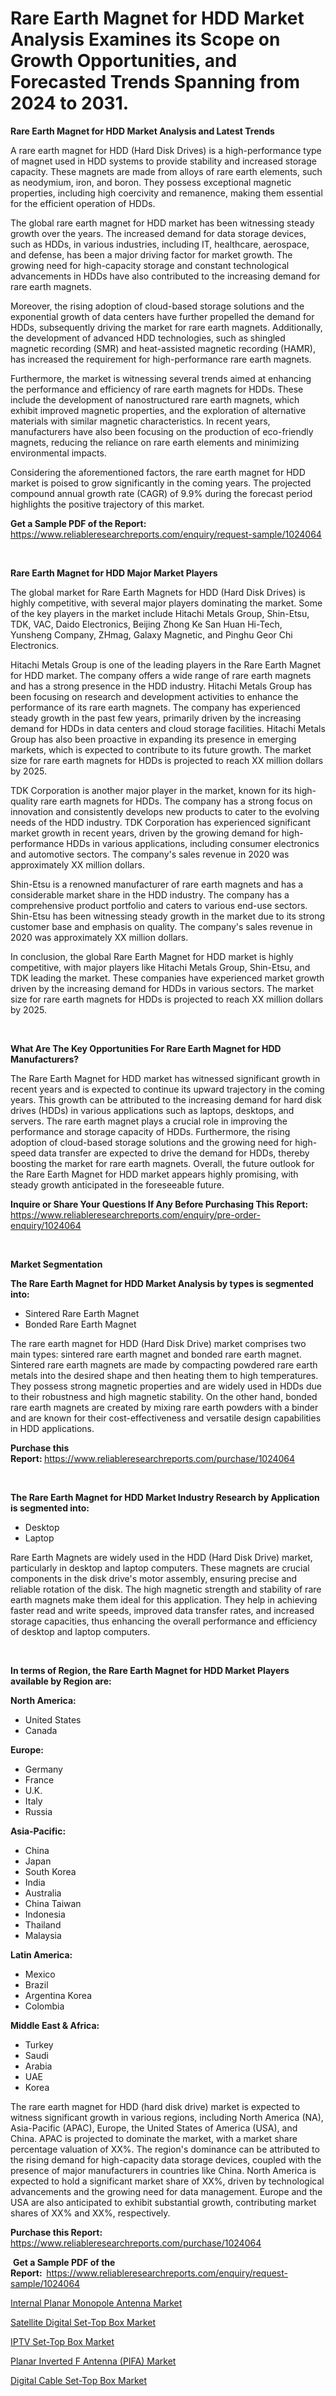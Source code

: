 <p><h1>Rare Earth Magnet for HDD Market Analysis Examines its Scope on Growth Opportunities, and Forecasted Trends Spanning from 2024 to 2031.</h1></p><p><strong>Rare Earth Magnet for HDD Market Analysis and Latest Trends</strong></p>
<p><p>A rare earth magnet for HDD (Hard Disk Drives) is a high-performance type of magnet used in HDD systems to provide stability and increased storage capacity. These magnets are made from alloys of rare earth elements, such as neodymium, iron, and boron. They possess exceptional magnetic properties, including high coercivity and remanence, making them essential for the efficient operation of HDDs.</p><p>The global rare earth magnet for HDD market has been witnessing steady growth over the years. The increased demand for data storage devices, such as HDDs, in various industries, including IT, healthcare, aerospace, and defense, has been a major driving factor for market growth. The growing need for high-capacity storage and constant technological advancements in HDDs have also contributed to the increasing demand for rare earth magnets.</p><p>Moreover, the rising adoption of cloud-based storage solutions and the exponential growth of data centers have further propelled the demand for HDDs, subsequently driving the market for rare earth magnets. Additionally, the development of advanced HDD technologies, such as shingled magnetic recording (SMR) and heat-assisted magnetic recording (HAMR), has increased the requirement for high-performance rare earth magnets.</p><p>Furthermore, the market is witnessing several trends aimed at enhancing the performance and efficiency of rare earth magnets for HDDs. These include the development of nanostructured rare earth magnets, which exhibit improved magnetic properties, and the exploration of alternative materials with similar magnetic characteristics. In recent years, manufacturers have also been focusing on the production of eco-friendly magnets, reducing the reliance on rare earth elements and minimizing environmental impacts.</p><p>Considering the aforementioned factors, the rare earth magnet for HDD market is poised to grow significantly in the coming years. The projected compound annual growth rate (CAGR) of 9.9% during the forecast period highlights the positive trajectory of this market.</p></p>
<p><strong>Get a Sample PDF of the Report:&nbsp;</strong> <a href="https://www.reliableresearchreports.com/enquiry/request-sample/1024064">https://www.reliableresearchreports.com/enquiry/request-sample/1024064</a></p>
<p>&nbsp;</p>
<p><strong>Rare Earth Magnet for HDD Major Market Players</strong></p>
<p><p>The global market for Rare Earth Magnets for HDD (Hard Disk Drives) is highly competitive, with several major players dominating the market. Some of the key players in the market include Hitachi Metals Group, Shin-Etsu, TDK, VAC, Daido Electronics, Beijing Zhong Ke San Huan Hi-Tech, Yunsheng Company, ZHmag, Galaxy Magnetic, and Pinghu Geor Chi Electronics.</p><p>Hitachi Metals Group is one of the leading players in the Rare Earth Magnet for HDD market. The company offers a wide range of rare earth magnets and has a strong presence in the HDD industry. Hitachi Metals Group has been focusing on research and development activities to enhance the performance of its rare earth magnets. The company has experienced steady growth in the past few years, primarily driven by the increasing demand for HDDs in data centers and cloud storage facilities. Hitachi Metals Group has also been proactive in expanding its presence in emerging markets, which is expected to contribute to its future growth. The market size for rare earth magnets for HDDs is projected to reach XX million dollars by 2025.</p><p>TDK Corporation is another major player in the market, known for its high-quality rare earth magnets for HDDs. The company has a strong focus on innovation and consistently develops new products to cater to the evolving needs of the HDD industry. TDK Corporation has experienced significant market growth in recent years, driven by the growing demand for high-performance HDDs in various applications, including consumer electronics and automotive sectors. The company's sales revenue in 2020 was approximately XX million dollars.</p><p>Shin-Etsu is a renowned manufacturer of rare earth magnets and has a considerable market share in the HDD industry. The company has a comprehensive product portfolio and caters to various end-use sectors. Shin-Etsu has been witnessing steady growth in the market due to its strong customer base and emphasis on quality. The company's sales revenue in 2020 was approximately XX million dollars.</p><p>In conclusion, the global Rare Earth Magnet for HDD market is highly competitive, with major players like Hitachi Metals Group, Shin-Etsu, and TDK leading the market. These companies have experienced market growth driven by the increasing demand for HDDs in various sectors. The market size for rare earth magnets for HDDs is projected to reach XX million dollars by 2025.</p></p>
<p>&nbsp;</p>
<p><strong>What Are The Key Opportunities For Rare Earth Magnet for HDD Manufacturers?</strong></p>
<p><p>The Rare Earth Magnet for HDD market has witnessed significant growth in recent years and is expected to continue its upward trajectory in the coming years. This growth can be attributed to the increasing demand for hard disk drives (HDDs) in various applications such as laptops, desktops, and servers. The rare earth magnet plays a crucial role in improving the performance and storage capacity of HDDs. Furthermore, the rising adoption of cloud-based storage solutions and the growing need for high-speed data transfer are expected to drive the demand for HDDs, thereby boosting the market for rare earth magnets. Overall, the future outlook for the Rare Earth Magnet for HDD market appears highly promising, with steady growth anticipated in the foreseeable future.</p></p>
<p><strong>Inquire or Share Your Questions If Any Before Purchasing This Report:</strong> <a href="https://www.reliableresearchreports.com/enquiry/pre-order-enquiry/1024064">https://www.reliableresearchreports.com/enquiry/pre-order-enquiry/1024064</a></p>
<p>&nbsp;</p>
<p><strong>Market Segmentation</strong></p>
<p><strong>The Rare Earth Magnet for HDD Market Analysis by types is segmented into:</strong></p>
<p><ul><li>Sintered Rare Earth Magnet</li><li>Bonded Rare Earth Magnet</li></ul></p>
<p><p>The rare earth magnet for HDD (Hard Disk Drive) market comprises two main types: sintered rare earth magnet and bonded rare earth magnet. Sintered rare earth magnets are made by compacting powdered rare earth metals into the desired shape and then heating them to high temperatures. They possess strong magnetic properties and are widely used in HDDs due to their robustness and high magnetic stability. On the other hand, bonded rare earth magnets are created by mixing rare earth powders with a binder and are known for their cost-effectiveness and versatile design capabilities in HDD applications.</p></p>
<p><strong>Purchase this Report:&nbsp;</strong><a href="https://www.reliableresearchreports.com/purchase/1024064">https://www.reliableresearchreports.com/purchase/1024064</a></p>
<p>&nbsp;</p>
<p><strong>The Rare Earth Magnet for HDD Market Industry Research by Application is segmented into:</strong></p>
<p><ul><li>Desktop</li><li>Laptop</li></ul></p>
<p><p>Rare Earth Magnets are widely used in the HDD (Hard Disk Drive) market, particularly in desktop and laptop computers. These magnets are crucial components in the disk drive's motor assembly, ensuring precise and reliable rotation of the disk. The high magnetic strength and stability of rare earth magnets make them ideal for this application. They help in achieving faster read and write speeds, improved data transfer rates, and increased storage capacities, thus enhancing the overall performance and efficiency of desktop and laptop computers.</p></p>
<p>&nbsp;</p>
<p><strong>In terms of Region, the Rare Earth Magnet for HDD Market Players available by Region are:</strong></p>
<p>
    <p> <strong> North America: </strong>
        <ul>
            <li>United States</li>
            <li>Canada</li>
        </ul>
        </p> 
    <p> <strong> Europe: </strong>
        <ul>
            <li>Germany</li>
            <li>France</li>
            <li>U.K.</li>
            <li>Italy</li>
            <li>Russia</li>
        </ul>
        </p> 
    <p> <strong> Asia-Pacific: </strong>
        <ul>
            <li>China</li>
            <li>Japan</li>
            <li>South Korea</li>
            <li>India</li>
            <li>Australia</li>
            <li>China Taiwan</li>
            <li>Indonesia</li>
            <li>Thailand</li>
            <li>Malaysia</li>
        </ul>
        </p> 
    <p> <strong> Latin America: </strong>
        <ul>
            <li>Mexico</li>
            <li>Brazil</li>
            <li>Argentina Korea</li>
            <li>Colombia</li>
        </ul>
        </p> 
    <p> <strong> Middle East & Africa: </strong>
        <ul>
            <li>Turkey</li>
            <li>Saudi</li>
            <li>Arabia</li>
            <li>UAE</li>
            <li>Korea</li>
        </ul>
    </p>
    </p>
<p><p>The rare earth magnet for HDD (hard disk drive) market is expected to witness significant growth in various regions, including North America (NA), Asia-Pacific (APAC), Europe, the United States of America (USA), and China. APAC is projected to dominate the market, with a market share percentage valuation of XX%. The region's dominance can be attributed to the rising demand for high-capacity data storage devices, coupled with the presence of major manufacturers in countries like China. North America is expected to hold a significant market share of XX%, driven by technological advancements and the growing need for data management. Europe and the USA are also anticipated to exhibit substantial growth, contributing market shares of XX% and XX%, respectively.</p></p>
<p><strong>Purchase this Report: </strong><a href="https://www.reliableresearchreports.com/purchase/1024064">https://www.reliableresearchreports.com/purchase/1024064</a></p>
<p>&nbsp;<strong>Get a Sample PDF of the Report:&nbsp;&nbsp;</strong><a href="https://www.reliableresearchreports.com/enquiry/request-sample/1024064">https://www.reliableresearchreports.com/enquiry/request-sample/1024064</a></p>
<p><strong></strong></p>
<p><p><a href="https://medium.com/@jeremybates83/internal-planar-monopole-antenna-market-exploring-market-share-market-trends-and-future-growth-9b434622b417">Internal Planar Monopole Antenna Market</a></p><p><a href="https://medium.com/@jeremybates83/satellite-digital-set-top-box-market-competitive-analysis-market-trends-and-forecast-to-2031-269926f7a4f0">Satellite Digital Set-Top Box Market</a></p><p><a href="https://medium.com/@jeremybates83/iptv-set-top-box-market-size-reveals-the-best-marketing-channels-in-global-industry-dc94bd9851ef">IPTV Set-Top Box Market</a></p><p><a href="https://medium.com/@jeremybates83/planar-inverted-f-antenna-pifa-market-the-key-to-successful-business-strategy-forecast-till-2031-2993bf53d272">Planar Inverted F Antenna (PIFA) Market</a></p><p><a href="https://medium.com/@jeremybates83/digital-cable-set-top-box-market-outlook-industry-overview-and-forecast-2024-to-2031-cd024abaaef1">Digital Cable Set-Top Box Market</a></p></p>